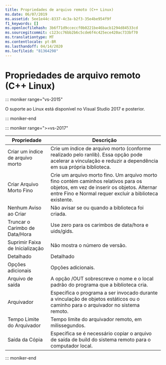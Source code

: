 ```yaml
---
title: Propriedades de arquivo remoto (C++ Linux)
ms.date: 06/07/2019
ms.assetid: 5ee1e44c-8337-4c3a-b2f3-35e4be954f9f
f1_keywords: []
ms.openlocfilehash: 3b6f71d9cceccf0b0221be46bacb1294d84533cd
ms.sourcegitcommit: c123cc76bb2b6c5cde6f4c425ece420ac733bf70
ms.translationtype: MT
ms.contentlocale: pt-BR
ms.lasthandoff: 04/14/2020
ms.locfileid: "81364298"
---
```

# <a name="remote-archive-properties-c-linux"></a>Propriedades de arquivo remoto (C++ Linux)

::: moniker range="vs-2015"

O suporte ao Linux está disponível no Visual Studio 2017 e posterior.

::: moniker-end

::: moniker range=">=vs-2017"

| Propriedade | Descrição |
|--|--|
| Criar um índice de arquivo morto | Crie um índice de arquivo morto (conforme realizado pelo ranlib). Essa opção pode acelerar a vinculação e reduzir a dependência em sua própria biblioteca. |
| Criar Arquivo Morto Fino | Crie um arquivo morto fino.  Um arquivo morto fino contém caminhos relativos para os objetos, em vez de inserir os objetos.  Alternar entre Fino e Normal requer excluir a biblioteca existente. |
| Nenhum Aviso ao Criar | Não avisar se ou quando a biblioteca foi criada. |
| Truncar o Carimbo de Data/Hora | Use zero para os carimbos de data/hora e uids/gids. |
| Suprimir Faixa de Inicialização | Não mostra o número de versão. |
| Detalhado | Detalhado |
| Opções adicionais | Opções adicionais. |
| Arquivo de saída | A opção /OUT sobrescreve o nome e o local padrão do programa que a biblioteca cria. |
| Arquivador | Especifica o programa a ser invocado durante a vinculação de objetos estáticos ou o caminho para o arquivador no sistema remoto. |
| Tempo Limite do Arquivador | Tempo limite do arquivador remoto, em milissegundos. |
| Saída da Cópia | Especifica se é necessário copiar o arquivo de saída de build do sistema remoto para o computador local. |

::: moniker-end
